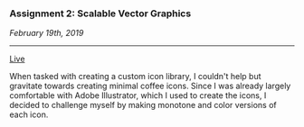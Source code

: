 ### Assignment 2: Scalable Vector Graphics

*February 19th, 2019*

---
[Live](http://i6.cims.nyu.edu/~ec2937/380/2_svg/index.html)

When tasked with creating a custom icon library, I couldn't help but gravitate towards creating minimal coffee icons. Since I was already largely comfortable with Adobe Illustrator, which I used to create the icons, I decided to challenge myself by making monotone and color versions of each icon.
